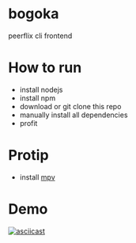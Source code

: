 # bogoka

peerflix cli frontend

# How to run

- install nodejs
- install npm
- download or git clone this repo
- manually install all dependencies
- profit

# Protip

- install [mpv](https://mpv.io/)

# Demo
[![asciicast](https://asciinema.org/a/6vsidq39blnhkelathwkimr59.png)](https://asciinema.org/a/6vsidq39blnhkelathwkimr59)
